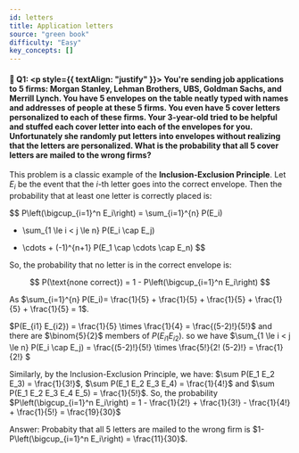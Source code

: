 ```yaml
---
id: letters
title: Application letters
source: "green book"
difficulty: "Easy"
key_concepts: []
---
```


#### 📖 Q1: <p style={{ textAlign: "justify" }}>  You're sending job applications to 5 firms: Morgan Stanley, Lehman Brothers, UBS, Goldman Sachs, and Merrill Lynch. You have 5 envelopes on the table neatly typed with names and addresses of people at these 5 firms. You even have 5 cover letters personalized to each of these firms. Your 3-year-old tried to be helpful and stuffed each cover letter into each of the envelopes for you. Unfortunately she randomly put letters into envelopes without realizing that the letters are personalized. What is the probability that all 5 cover letters are mailed to the wrong firms? </p> 

This problem is a classic example of the **Inclusion-Exclusion Principle**. Let $E_i$ be the event that the $i$-th letter goes into the correct envelope. Then the probability that at least one letter is correctly placed is:

$$
P\left(\bigcup_{i=1}^n E_i\right) = \sum_{i=1}^{n} P(E_i)
- \sum_{1 \le i < j \le n} P(E_i \cap E_j)
+ \cdots + (-1)^{n+1} P(E_1 \cap \cdots \cap E_n)
$$

So, the probability that no letter is in the correct envelope is:

$$
P(\text{none correct}) = 1 - P\left(\bigcup_{i=1}^n E_i\right)
$$

As $\sum_{i=1}^{n} P(E_i)= \frac{1}{5} + \frac{1}{5} + \frac{1}{5} + \frac{1}{5} + \frac{1}{5} = 1$. 

$P(E_{i1} E_{i2}) = \frac{1}{5} \times \frac{1}{4} = \frac{(5-2)!}{5!}$ and there are $\binom{5}{2}$ members of $P(E_{i1} E_{i2})$. so we have $\sum_{1 \le i < j \le n} P(E_i \cap E_j) = \frac{(5-2)!}{5!} \times \frac{5!}{2! (5-2)!} = \frac{1}{2!} $


Similarly, by the Inclusion-Exclusion Principle, we have: $\sum P(E_1 E_2 E_3) = \frac{1}{3!}$, $\sum P(E_1 E_2 E_3 E_4) = \frac{1}{4!}$ and $\sum P(E_1 E_2 E_3 E_4 E_5) = \frac{1}{5!}$. So, the probability $P\left(\bigcup_{i=1}^n E_i\right) = 1 - \frac{1}{2!} + \frac{1}{3!} - \frac{1}{4!} + \frac{1}{5!} = \frac{19}{30}$

Answer: Probabity that all 5 letters are mailed to the wrong firm is $1-P\left(\bigcup_{i=1}^n E_i\right) = \frac{11}{30}$.